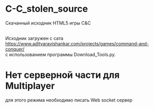 # C-C_stolen_source
Скачанный исходник HTML5 игры С&amp;С

<br/>Исходник загружен с сата https://www.adityaravishankar.com/projects/games/command-and-conquer/
<br/>с использованием программы Download_Tools.py.
<h1>Нет серверной части для Multiplayer</h1>
для этого режима необходимо писать Web socket сервер

